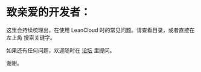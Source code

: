 致亲爱的开发者：
==

这里会持续梳理出，在使用 LeanCloud 时的常见问题。请查看目录，或者直接在 左上角 搜索关键字。

如果还有任何问题，欢迎随时在 [论坛](https://forum.leancloud.cn) 里提问。

谢谢。
